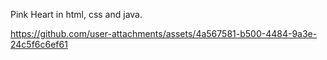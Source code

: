Pink Heart in html, css and java.

https://github.com/user-attachments/assets/4a567581-b500-4484-9a3e-24c5f6c6ef61
